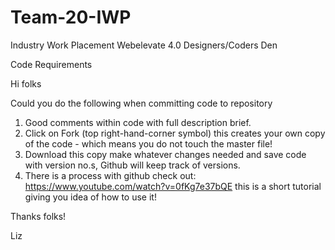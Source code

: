 # Team-20-IWP
Industry Work Placement Webelevate 4.0 Designers/Coders Den

Code Requirements

Hi folks

Could you do the following when committing code to repository

1.  Good comments within code with full description brief.
2.  Click on Fork (top right-hand-corner symbol) this creates your own copy of the code - which means you do not touch the master file!
3.  Download this copy make whatever changes needed and save code with version no.s, Github will keep track of versions.
4.  There is a process with github check out: https://www.youtube.com/watch?v=0fKg7e37bQE this is a short tutorial giving you idea of how to use it!

Thanks folks!

Liz
